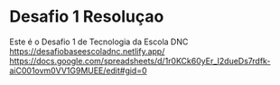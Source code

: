 # Desafio 1 Resoluçao
Este é o Desafio 1 de Tecnologia da Escola DNC
https://desafiobaseescoladnc.netlify.app/
https://docs.google.com/spreadsheets/d/1r0KCk60yEr_I2dueDs7rdfk-aiC001ovm0VV1G9MUEE/edit#gid=0
